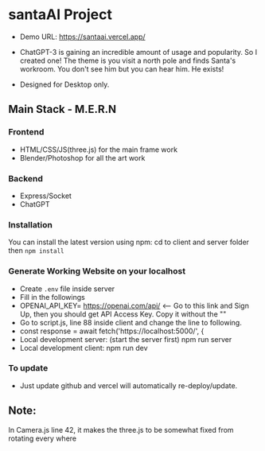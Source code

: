 # santaAI Project

- Demo URL: https://santaai.vercel.app/

- ChatGPT-3 is gaining an incredible amount of usage and popularity. So I created one! The theme is you visit a north pole and finds Santa's workroom. You don't see him but you can hear him. He exists!

- Designed for Desktop only.

## Main Stack - M.E.R.N

### Frontend

- HTML/CSS/JS(three.js) for the main frame work
- Blender/Photoshop for all the art work

### Backend

- Express/Socket
- ChatGPT

### Installation

You can install the latest version using npm:
cd to client and server folder then
`npm install`

### Generate Working Website on your localhost

- Create `.env` file inside server
- Fill in the followings
- OPENAI_API_KEY= https://openai.com/api/ <-- Go to this link and Sign Up, then you should get API Access Key. Copy it without the ""
- Go to script.js, line 88 inside client and change the line to following.
- const response = await fetch('https://localhost:5000/', {
- Local development server: (start the server first)
  npm run server
- Local development client:
  npm run dev

### To update

- Just update github and vercel will automatically re-deploy/update.

## Note:

In Camera.js line 42, it makes the three.js to be somewhat fixed from rotating every where
